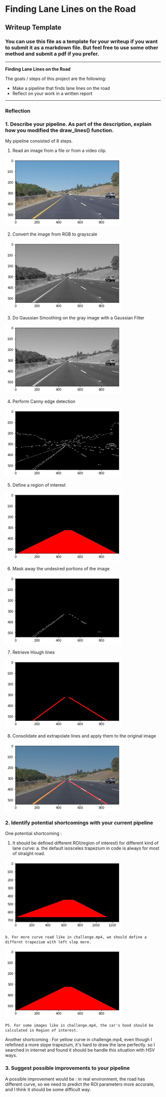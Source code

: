 # **Finding Lane Lines on the Road** 

## Writeup Template

### You can use this file as a template for your writeup if you want to submit it as a markdown file. But feel free to use some other method and submit a pdf if you prefer.

---

**Finding Lane Lines on the Road**

The goals / steps of this project are the following:
* Make a pipeline that finds lane lines on the road
* Reflect on your work in a written report


[//]: # (Image References)

[image1]: ./test_images_output/solidYellowCurve_original.jpg "solidYellowCurve"
[image2]: ./test_images_output/solidYellowCurve_gray.jpg "gray"
[image3]: ./test_images_output/solidYellowCurve_blur.jpg "gaussian-blur"
[image4]: ./test_images_output/solidYellowCurve_canny.jpg "canny edges"
[image5]: ./test_images_output/solidYellowCurve_roi_mask.jpg "region of interest"
[image6]: ./test_images_output/solidYellowCurve_roi_edges.jpg "edges of ROI"
[image7]: ./test_images_output/solidYellowCurve_hough_lines.jpg "hough transform"
[image8]: ./test_images_output/solidYellowCurve_result.jpg "result"


[image9]: ./test_images_output/challenge_Moment-0001-large-03s_roi_mask.jpg "left slope more"
[image10]: ./test_images_output/solidYellowCurve_roi_mask.jpg "isosceles trapezium"


---

### Reflection

### 1. Describe your pipeline. As part of the description, explain how you modified the draw_lines() function.

My pipeline consisted of 8 steps. 

1. Read an image from a file or from a video clip.


![alt text][image1]

2. Convert the image from RGB to grayscale

![alt text][image2]

3. Do Gaussian Smoothing on the gray image with a Gaussian Filter

![alt text][image3]

4. Perform Canny edge detection

![alt text][image4]

5. Define a region of interest 

![alt text][image5]

6. Mask away the undesired portions of the image

![alt text][image6]

7. Retrieve Hough lines 

![alt text][image7]

8. Consolidate and extrapolate lines and apply them to the original image

![alt text][image8]



### 2. Identify potential shortcomings with your current pipeline


One potential shortcoming :

1. It should be defined different ROI(region of interest) for different kind of lane curve:
	a. the default isosceles trapezium in code is always for most of straight road. 

![alt text][image9]

	b. For more curve road like in challenge.mp4, we should define a differnt trapezium with left slop more.

![alt text][image10]

	PS. For some images like in challenge.mp4, the car's hood should be calculated in Region of interest.

Another shortcoming :
	For yellow curve in challenge.mp4, even though I refefined a more slope trapezium, it's hard to draw the lane perfectly. so I searched in internet and found it should be handle this situation with HSV ways.

### 3. Suggest possible improvements to your pipeline

A possible improvement would be : in real environment, the road has different curve, so we need to predict the ROI parameters more accurate, and I think it should be some difficult way.